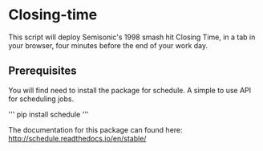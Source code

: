# Closing-time

This script will deploy Semisonic's 1998 smash hit Closing Time, in a tab in your browser, four minutes before the end of your work day.

## Prerequisites

You will find need to install the package for schedule. A simple to use API for scheduling jobs.
 
'''
pip install schedule
'''

The documentation for this package can found here:
http://schedule.readthedocs.io/en/stable/

